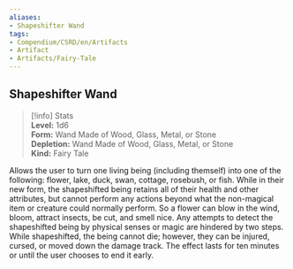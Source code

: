 ```yaml
---
aliases:
- Shapeshifter Wand
tags:
- Compendium/CSRD/en/Artifacts
- Artifact
- Artifacts/Fairy-Tale
---
```


  
## Shapeshifter Wand  
>[!info] Stats  
> **Level:** 1d6  
> **Form:** Wand Made of Wood, Glass, Metal, or Stone  
> **Depletion:** Wand Made of Wood, Glass, Metal, or Stone  
> **Kind:** Fairy Tale
  
Allows the user to turn one living being (including themself) into one of the following: flower, lake, duck, swan, cottage, rosebush, or fish. While in their new form, the shapeshifted being retains all of their health and other attributes, but cannot perform any actions beyond what the non-magical item or creature could normally perform. So a flower can blow in the wind, bloom, attract insects, be cut, and smell nice. Any attempts to detect the shapeshifted being by physical senses or magic are hindered by two steps. While shapeshifted, the being cannot die; however, they can be injured, cursed, or moved down the damage track. The effect lasts for ten minutes or until the user chooses to end it early.